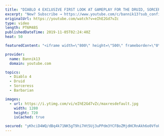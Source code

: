 ```yaml
---
title: "DIABLO 4 EXCLUSIVE FIRST LOOK AT GAMEPLAY FOR THE DRUID, SORCERESS AND BARBARIAN CLASSES!"
excerpt: "New? Subscribe → https://www.youtube.com/c/bannik13?sub_confirmation=1 Diablo 4 is coming!!!! It is official! Let's check out the exclusive first look at game ..."
originalUrl: https://youtube.com/watch?v=eIhE2Gd7vZc
type: video
length: PT6M48S
publishedDateTime: 2019-11-05T02:24:40Z
heat: 50

featuredContent: "<iframe width=\"800\" height=\"500\" frameborder=\"0\" src=\"https://www.youtube.com/embed/eIhE2Gd7vZc\" allow=\"accelerometer; autoplay; encrypted-media; gyroscope; picture-in-picture\" allowfullscreen></iframe>"

provider:
  name: Bannik13
  domain: youtube.com

topics:
  - Diablo 4
  - Druid
  - Sorceress
  - Barbarian

images:
  - url: https://i.ytimg.com/vi/eIhE2Gd7vZc/maxresdefault.jpg
    width: 1280
    height: 720
    isCached: true

secured: "yKhciD4WQ/dBq4k71NK5gT9hi7Ht5Uj3uPPdm3YCFBoZMjdHCRnAkh6o0VfoUVFw9dHEICM+9+0w5xzIqUiRKxaD26jm1yYEohFwvyb+Y7roEWERAUIjAWp3z7TRFdyqLPc4NntgiJxvcWWXCHo3x4jLkwgVtHFA+OfYRgJF10SNJBwG59vFDFxAWwclFjlCN8lEN2ixEs14D/Zpezk3MbNo3mORe1CbDh6KI5I1Kg0LmGrUHTg+VPwt5yTl56Iwj78alRDvTYblqjX3j5UkJ2RH3Nsx+ab6V7jLm2Rip6sJQ0qadK0xezF4wwQQW1v1MWh5CNcqdri7cCT77mzseslCmv+sT+PL6L9z4G2osDR21bPij0/6TPxuD0pNCZQbAFJi0hoJu7d97s4zEqrMvEsnNO6AmB0krXldKBhNB2c=;1JmOufJSh1MYinmgrqu5gQ=="
---
```


